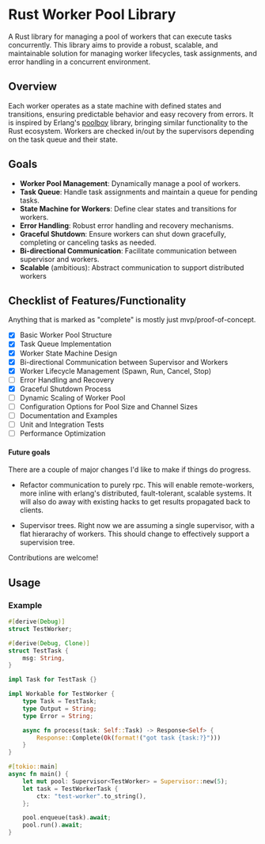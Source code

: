 # Rust Worker Pool Library

A Rust library for managing a pool of workers that can execute tasks concurrently. This library aims to provide a robust, scalable, and maintainable solution for managing worker lifecycles, task assignments, and error handling in a concurrent environment.

## Overview

Each worker operates as a state machine with defined states and transitions, ensuring predictable behavior and easy recovery from errors. It is inspired by Erlang's [poolboy](https://github.com/devinus/poolboy) library, bringing similar functionality to the Rust ecosystem. Workers are checked in/out by the supervisors depending on the task queue and their state.

## Goals 

- **Worker Pool Management**: Dynamically manage a pool of workers.
- **Task Queue**: Handle task assignments and maintain a queue for pending tasks.
- **State Machine for Workers**: Define clear states and transitions for workers.
- **Error Handling**: Robust error handling and recovery mechanisms.
- **Graceful Shutdown**: Ensure workers can shut down gracefully, completing or canceling tasks as needed.
- **Bi-directional Communication**: Facilitate communication between supervisor and workers.
- **Scalable** (ambitious): Abstract communication to support distributed workers

## Checklist of Features/Functionality

Anything that is marked as "complete" is mostly just mvp/proof-of-concept.

- [x] Basic Worker Pool Structure
- [x] Task Queue Implementation
- [x] Worker State Machine Design
- [x] Bi-directional Communication between Supervisor and Workers
- [x] Worker Lifecycle Management (Spawn, Run, Cancel, Stop)
- [ ] Error Handling and Recovery
- [x] Graceful Shutdown Process
- [ ] Dynamic Scaling of Worker Pool
- [ ] Configuration Options for Pool Size and Channel Sizes
- [ ] Documentation and Examples
- [ ] Unit and Integration Tests
- [ ] Performance Optimization

#### Future goals

There are a couple of major changes I'd like to make if things do progress.

* Refactor communication to purely rpc. This will enable remote-workers, more
  inline with erlang's distributed, fault-tolerant, scalable systems. It will
  also do away with existing hacks to get results propagated back to clients.

* Supervisor trees. Right now we are assuming a single supervisor, with a 
  flat hierarachy of workers. This should change to effectively support a 
  supervision tree.

Contributions are welcome!

## Usage

### Example

```rust
#[derive(Debug)]
struct TestWorker;

#[derive(Debug, Clone)]
struct TestTask {
    msg: String,
}

impl Task for TestTask {}

impl Workable for TestWorker {
    type Task = TestTask;
    type Output = String;
    type Error = String;

    async fn process(task: Self::Task) -> Response<Self> {
        Response::Complete(Ok(format!("got task {task:?}")))
    }
}

#[tokio::main]
async fn main() {
    let mut pool: Supervisor<TestWorker> = Supervisor::new(5);
    let task = TestWorkerTask {
        ctx: "test-worker".to_string(),
    };

    pool.enqueue(task).await;
    pool.run().await;
}
```
